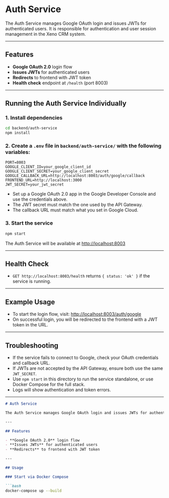 # Auth Service

The Auth Service manages Google OAuth login and issues JWTs for authenticated users. It is responsible for authentication and user session management in the Xeno CRM system.

---

## Features

- **Google OAuth 2.0** login flow
- **Issues JWTs** for authenticated users
- **Redirects** to frontend with JWT token
- **Health check** endpoint at `/health` (port 8003)

---

## Running the Auth Service Individually

### 1. Install dependencies

```bash
cd backend/auth-service
npm install
```

### 2. Create a `.env` file in `backend/auth-service/` with the following variables:

```
PORT=8003
GOOGLE_CLIENT_ID=your_google_client_id
GOOGLE_CLIENT_SECRET=your_google_client_secret
GOOGLE_CALLBACK_URL=http://localhost:8003/auth/google/callback
FRONTEND_URL=http://localhost:3000
JWT_SECRET=your_jwt_secret
```

- Set up a Google OAuth 2.0 app in the Google Developer Console and use the credentials above.
- The JWT secret must match the one used by the API Gateway.
- The callback URL must match what you set in Google Cloud.

### 3. Start the service

```bash
npm start
```

The Auth Service will be available at [http://localhost:8003](http://localhost:8003)

---

## Health Check

- `GET http://localhost:8003/health` returns `{ status: 'ok' }` if the service is running.

---

## Example Usage

- To start the login flow, visit: [http://localhost:8003/auth/google](http://localhost:8003/auth/google)
- On successful login, you will be redirected to the frontend with a JWT token in the URL.

---

## Troubleshooting

- If the service fails to connect to Google, check your OAuth credentials and callback URL.
- If JWTs are not accepted by the API Gateway, ensure both use the same `JWT_SECRET`.
- Use `npm start` in this directory to run the service standalone, or use Docker Compose for the full stack.
- Logs will show authentication and token errors.

---

```md
# Auth Service

The Auth Service manages Google OAuth login and issues JWTs for authenticated users.

---

## Features

- **Google OAuth 2.0** login flow
- **Issues JWTs** for authenticated users
- **Redirects** to frontend with JWT token

---

## Usage

### Start via Docker Compose

```bash
docker-compose up --build